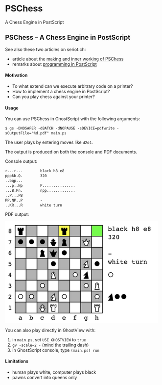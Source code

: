 # PSChess
A Chess Engine in PostScript

## PSChess – A Chess Engine in PostScript

See also these two articles on seriot.ch:

- article about the [making and inner working of PSChess](https://seriot.ch/projects/pschess.html)
- remarks about [programming in PostScript](https://seriot.ch/projects/programming_in_postscript.html)

#### Motivation

- To what extend can we execute arbitrary code on a printer?
- How to implement a chess engine in PostScript?
- Can you play chess against your printer?

#### Usage

You can use PSChess in GhostScript with the following arguments:

    $ gs -DNOSAFER -dBATCH -dNOPAUSE -sDEVICE=pdfwrite -sOutputFile="%d.pdf" main.ps

The user plays by entering moves like `d2d4`.
    
The output is produced on both the console and PDF documents.

Console output:
    
    r...r...        black h8 e8
    pppkb.Q.        320
    ..bqp...
    ...p..Np        P...............
    ...B.Pn.        npp.............
    ..P...PB
    PP.NP..P        -
    ..KR...R        white turn                   

PDF output:

<img src="pschess.png" width="500" align="center"></src>

You can also play directly in GhostView with:

1. in `main.ps`, set `USE_GHOSTVIEW` to `true`
2. `gv -scale=2 -` (mind the trailing dash)
3. in GhostScript console, type `(main.ps) run`

#### Limitations

- human plays white, computer plays black
- pawns convert into queens only

